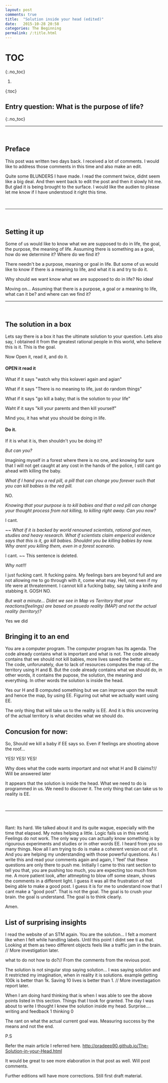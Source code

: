 ```yaml
---
layout: post
comments: true
title:  "Solution inside your head (edited)"
date:   2015-10-28 20:58
categories: The Beginning
permalink: /:title.html
---
```


# TOC
{:.no_toc}

1. 
{:toc}

## Entry question: What is the purpose of life?
{:.no_toc}

---
<br>

## Preface

This post was written two days back. I received a lot of comments. I would like to address those comments in this time and also make an edit.

Quite some BLUNDERS I have made. I read the comment twice, didnt seem like a big deal. And then went back to edit the post and then it slowly hit me. But glad it is being brought to the surface. I would like the audien to please let me know if I have understood it right this time.

<br>

---
<br>

## Setting it up


Some of us would like to know what we are supposed to do in life, the goal, the purpose, the meaning of life. Assuming there is something as a goal, how do we determine it? Where do we find it? 

There needn't be a purpose, meaning or goal in life. But some of us would like to know if there is a meaning to life, and what it is and try to do it. 

Why should we want know what we are supposed to do in life? 
No idea!

Moving on... Assuming that there is a purpose, a goal or a meaning to life, what can it be? and where can we find it? 
<br>

---
<br>

## The solution in a box

Lets say there is a box it has the ultimate solution to your question. Lets also say, I obtained it from the greatest rational people in this world, who believe this is it. This is the goal. 

Now Open it, read it, and do it.

#### OPEN it read it 

What if it says "watch why this kolaveri again and agian"

What if it says "There is no meaning to life, just do random things"

What if it says "go kill a baby; that is the solution to your life"

Waht if it says "kill your parents and then kill yourself"

Mind you, it has what you should be doing in life. 


#### Do it.

If it is what it is, then shouldn't you be doing it?

_But can you?_

Imagining myself in a forest where there is no one, and knowing for sure that I will not get caught at any cost in the hands of the police, I still cant go ahead with killing the baby. 

_What if I hand you a red pill, a pill that can change you forever such that you can kill babies is the red pill._

NO.

_Knowing that your purpose is to kill babies and that a red pill can change your thought process from not killing, to killing right away. Can you now?_

I cant.

~~ _What if it is backed by world renouned scientists, rational god men, studies and heavy research. What if scientists claim emperical evidence says that this is it, go kill babies._ _Shouldnt you be killing babies by now. Why arent you killing them, even in a forest scenario._

I cant. ~~ This sentence is deleted.

_Why not!!!_

I just fucking cant. It fucking pains. My feelings bars are beyond full and are not allowing me to go through with it, come what may. Hell, not even if my life were at threatenment. I cannot kill a fucking baby, say taking a knife and stabbing it. GOSH NO.

_But wait a minute... Didnt we see in Map vs Territory that your reactions(feelings) are based on psuedo reality (MAP) and not the actual reality (territory)?_

Yes we did


## Bringing it to an end

You are a computer program. The computer program has its agenda. The code already contains what is important and what is not. The code already contains that we should not kill babies, more lives saved the better etc... The code, unforunately, due to lack of resources computes the map of the territory using H and B. But the code already contains what we should do, in other words, it contains the pupose, the solution, the meaning and everything. In other words the solution is inside the head.

Yes our H and B computed something but we can improve upon the result and hence the map, by using EE. Figuring out what we actually want using EE.

The only thing that will take us to the reality is EE. And it is this uncovering of the actual territory is what decides what we should do.

## Concusion for now:

So, Should we kill a baby if EE says so. Even if feelings are shooting above the roof... 

YES! YES! YES!

Why does what the code wants important and not what H and B claims?// Will be answered later

It appears that the solution is inside the head. What we need to do is programmed in us. We need to discover it. The only thing that can take us to reality is EE.

<br>

---

<br>

Rant:
Its hard. We talked about it and its quite wague, especially with the time that elapsed. My notes helping a little. 
Logic fails us in this world. Feelings do not work. The only way you can actually know something is by rigourous experiments and studies or in other words EE. I heard from you so many things. Now all I am trying to do is make a coherent version out of it. And you are helping my understanding with those powerful questions. As I write this and read your comments again and again, I 'feel' that these questions are only there to push me. Initially I came to this rant section to tell you that, you are pushing too much, you are expecting too much from me. A more patient look, after attmepting to blow off some steam, shows the comments in a different light. I guess it was all the frustration of not being able to make  a good post. I guess it is for me to understand now that I cant make a "good post". That is not the goal. The goal is to crush your brain. the goal is understand. The goal is to think clearly. 

Amen.

## List of surprising insights

I read the website of an STM again. 
You are the solution... I felt a moment like when I felt while handling labels. Until this point I didnt see ti as that. Looking at them as tweo different objects feels like a traffic jam in the brain. // More investigation later.

what to do not how to do?// From the comments from the revious post.

The solution is not singular stop saying solution... I was saying solution and it restricted my imagination, when in reality it is solutions. example getting 100k is better than 1k. Saving 10 lives is better than 1. // More investiagation report later.

When I am doing hard thinking that is when I was able to see the above points listed in this section. Things that I took for granted. The day I was about to write I thought I knew the solution inside my head. Surprise.... writing and feedback 1 thinking 0

The rant on what the actual current goal was. Measuring success by the means and not the end.

P.S

Refer the main article I referred here.
http://pradeep90.github.io/The-Solution-in-your-Head.html

It would be great to see more elaboration in that post as well. Will post comments.

Further editions will have more corrections. Still first draft material. 








